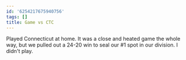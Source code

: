 ```yaml
---
id: '6254217675940756'
tags: []
title: Game vs CTC
---
```


Played Connecticut at home. It was a close and heated game the whole way, but we pulled out a 24-20 win to seal our #1 spot in our division. I didn't play.
